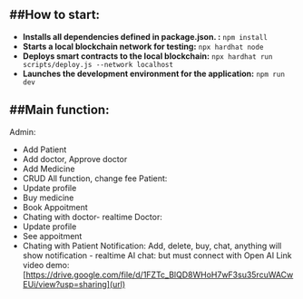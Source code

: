 ##How to start:
---

- **Installs all dependencies defined in package.json.
:** `npm install`
- **Starts a local blockchain network for testing:** `npx hardhat node`
- **Deploys smart contracts to the local blockchain:** `npx hardhat run scripts/deploy.js --network localhost`
- **Launches the development environment for the application:** `npm run dev`

##Main function:
---

Admin:
+ Add Patient
+ Add doctor, Approve doctor
+ Add Medicine
+ CRUD All function, change fee
Patient:
+ Update profile
+ Buy medicine
+ Book Appoitment
+ Chating with doctor- realtime
Doctor:
+ Update profile
+ See appoitment
+ Chating with Patient
Notification: Add, delete, buy, chat, anything will show notification - realtime
AI chat: but must connect with Open AI
Link video demo:[https://drive.google.com/file/d/1FZTc_BlQD8WHoH7wF3su35rcuWACwEUi/view?usp=sharing](url)

